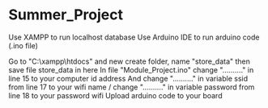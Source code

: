 # Summer_Project
Use XAMPP to run localhost database Use Arduino IDE to run arduino code (.ino file)

Go to "C:\xampp\htdocs" and new create folder, name "store_data" then save file store_data in here
In file "Module_Project.ino" change ".........." in line 15 to your computer id address
And change ".........." in variable ssid from line 17 to your wifi name / change ".........." in variable password from line 18 to your password wifi
Upload arduino code to your board
